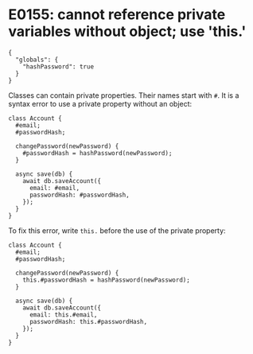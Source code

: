 # E0155: cannot reference private variables without object; use 'this.'

```config-for-examples
{
  "globals": {
    "hashPassword": true
  }
}
```

Classes can contain private properties. Their names start with `#`. It is a
syntax error to use a private property without an object:

    class Account {
      #email;
      #passwordHash;

      changePassword(newPassword) {
        #passwordHash = hashPassword(newPassword);
      }

      async save(db) {
        await db.saveAccount({
          email: #email,
          passwordHash: #passwordHash,
        });
      }
    }

To fix this error, write `this.` before the use of the private property:

    class Account {
      #email;
      #passwordHash;

      changePassword(newPassword) {
        this.#passwordHash = hashPassword(newPassword);
      }

      async save(db) {
        await db.saveAccount({
          email: this.#email,
          passwordHash: this.#passwordHash,
        });
      }
    }
